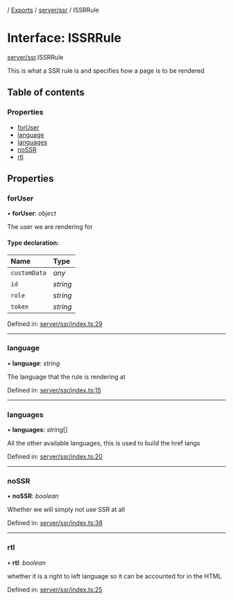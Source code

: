 [](../README.md) / [Exports](../modules.md) / [server/ssr](../modules/server_ssr.md) / ISSRRule

# Interface: ISSRRule

[server/ssr](../modules/server_ssr.md).ISSRRule

This is what a SSR rule is and specifies
how a page is to be rendered

## Table of contents

### Properties

- [forUser](server_ssr.issrrule.md#foruser)
- [language](server_ssr.issrrule.md#language)
- [languages](server_ssr.issrrule.md#languages)
- [noSSR](server_ssr.issrrule.md#nossr)
- [rtl](server_ssr.issrrule.md#rtl)

## Properties

### forUser

• **forUser**: *object*

The user we are rendering for

#### Type declaration:

Name | Type |
:------ | :------ |
`customData` | *any* |
`id` | *string* |
`role` | *string* |
`token` | *string* |

Defined in: [server/ssr/index.ts:29](https://github.com/onzag/itemize/blob/3efa2a4a/server/ssr/index.ts#L29)

___

### language

• **language**: *string*

The language that the rule is rendering at

Defined in: [server/ssr/index.ts:15](https://github.com/onzag/itemize/blob/3efa2a4a/server/ssr/index.ts#L15)

___

### languages

• **languages**: *string*[]

All the other available languages, this is used to build
the href langs

Defined in: [server/ssr/index.ts:20](https://github.com/onzag/itemize/blob/3efa2a4a/server/ssr/index.ts#L20)

___

### noSSR

• **noSSR**: *boolean*

Whether we will simply not use SSR at all

Defined in: [server/ssr/index.ts:38](https://github.com/onzag/itemize/blob/3efa2a4a/server/ssr/index.ts#L38)

___

### rtl

• **rtl**: *boolean*

whether it is a right to left language so it
can be accounted for in the HTML

Defined in: [server/ssr/index.ts:25](https://github.com/onzag/itemize/blob/3efa2a4a/server/ssr/index.ts#L25)
